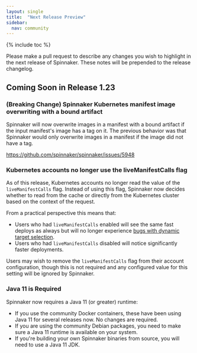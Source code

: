 ```yaml
---
layout: single
title:  "Next Release Preview"
sidebar:
  nav: community
---
```


{% include toc %}

Please make a pull request to describe any changes you wish to highlight
in the next release of Spinnaker. These notes will be prepended to the release
changelog.

## Coming Soon in Release 1.23

### (Breaking Change) Spinnaker Kubernetes manifest image overwriting with a bound artifact

Spinnaker will now overwrite images in a manifest with a bound artifact if the
input manifest's image has a tag on it. The previous behavior was that Spinnaker
would only overwrite images in a manifest if the image did not have a tag.

https://github.com/spinnaker/spinnaker/issues/5948

### Kubernetes accounts no longer use the liveManifestCalls flag

As of this release, Kubernetes accounts no longer read the value of the
`liveManifestCalls` flag. Instead of using this flag, Spinnaker now decides
whether to read from the cache or directly from the Kubernetes cluster based on
the context of the request.

From a practical perspective this means that:

- Users who had `liveManifestCalls` enabled will see the same fast deploys as
  always but will no longer experience
  [bugs with dynamic target selection](https://github.com/spinnaker/spinnaker/issues/5607).
- Users who had `liveManifestCalls` disabled will notice significantly faster
  deployments.

Users may wish to remove the `liveManifestCalls` flag from their account
configuration, though this is not required and any configured value for this
setting will be ignored by Spinnaker.

### Java 11 is Required

Spinnaker now requires a Java 11 (or greater) runtime:
- If you use the community Docker containers, these have been using Java 11 for several releases now. No changes are required.
- If you are using the community Debian packages, you need to make sure a Java 11 runtime is available on your system.
- If you're building your own Spinnaker binaries from source, you will need to use a Java 11 JDK.
